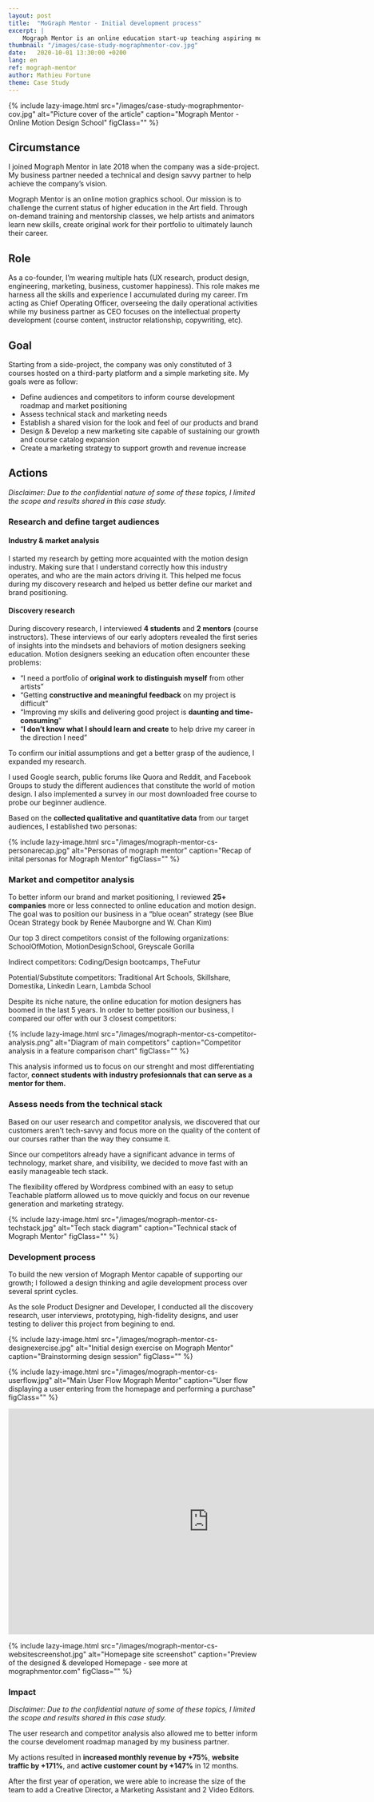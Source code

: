 ```yaml
---
layout: post
title:  "MoGraph Mentor - Initial development process"
excerpt: |
    Mograph Mentor is an online education start-up teaching aspiring motion designers to improve their career through mentorship and on-demand training. As co-founder of the company, this article talks about my first series of actions when I joined the adventure.
thumbnail: "/images/case-study-mographmentor-cov.jpg"
date:   2020-10-01 13:30:00 +0200
lang: en
ref: mograph-mentor
author: Mathieu Fortune
theme: Case Study
---
```


{% include lazy-image.html src="/images/case-study-mographmentor-cov.jpg" alt="Picture cover of the article" caption="Mograph Mentor - Online Motion Design School" figClass="" %}

## Circumstance

I joined Mograph Mentor in late 2018 when the company was a side-project. My business partner needed a technical and design savvy partner to help achieve the company’s vision.

Mograph Mentor is an online motion graphics school. Our mission is to challenge the current status of higher education in the Art field. Through on-demand training and mentorship classes, we help artists and animators learn new skills, create original work for their portfolio to ultimately launch their career.

## Role

As a co-founder, I’m wearing multiple hats (UX research, product design, engineering, marketing, business, customer happiness). This role makes me harness all the skills and experience I accumulated during my career.
I’m acting as Chief Operating Officer, overseeing the daily operational activities while my business partner as CEO focuses on the intellectual property development (course content, instructor relationship, copywriting, etc).

## Goal

Starting from a side-project, the company was only constituted of 3 courses hosted on a third-party platform and a simple marketing site. My goals were as follow:

- Define audiences and competitors to inform course development roadmap and market positioning
- Assess technical stack and marketing needs
- Establish a shared vision for the look and feel of our products and brand
- Design & Develop a new marketing site capable of sustaining our growth and course catalog expansion
- Create a marketing strategy to support growth and revenue increase

## Actions

*Disclaimer: Due to the confidential nature of some of these topics, I limited the scope and results shared in this case study.*

### Research and define target audiences

#### Industry & market analysis

I started my research by getting more acquainted with the motion design industry. Making sure that I understand correctly how this industry operates, and who are the main actors driving it. This helped me focus during my discovery research and helped us better define our market and brand positioning.

#### Discovery research

During discovery research, I interviewed **4 students** and **2 mentors** (course instructors). These interviews of our early adopters revealed the first series of insights into the mindsets and behaviors of motion designers seeking education. Motion designers seeking an education often encounter these problems:

- “I need a portfolio of **original work to distinguish myself** from other artists”
- “Getting **constructive and meaningful feedback** on my project is difficult”
- “Improving my skills and delivering good project is **daunting and time-consuming**”
- “**I don’t know what I should learn and create** to help drive my career in the direction I need”

To confirm our initial assumptions and get a better grasp of the audience, I expanded my research.

I used Google search, public forums like Quora and Reddit, and Facebook Groups to study the different audiences that constitute the world of motion design.
I also implemented a survey in our most downloaded free course to probe our beginner audience.

Based on the **collected qualitative and quantitative data** from our target audiences, I established two personas:

{% include lazy-image.html src="/images/mograph-mentor-cs-personarecap.jpg" alt="Personas of mograph mentor" caption="Recap of inital personas for Mograph Mentor" figClass="" %}

### Market and competitor analysis

To better inform our brand and market positioning, I reviewed **25+ companies** more or less connected to online education and motion design. The goal was to position our business in a “blue ocean” strategy (see Blue Ocean Strategy book by Renée Mauborgne and W. Chan Kim)

Our top 3 direct competitors consist of the following organizations:
SchoolOfMotion, MotionDesignSchool, Greyscale Gorilla

Indirect competitors:
Coding/Design bootcamps, TheFutur

Potential/Substitute competitors:
Traditional Art Schools, Skillshare, Domestika, Linkedin Learn, Lambda School

Despite its niche nature, the online education for motion designers has boomed in the last 5 years. In order to better position our business, I compared our offer with our 3 closest competitors:

{% include lazy-image.html src="/images/mograph-mentor-cs-competitor-analysis.png" alt="Diagram of main competitors" caption="Competitor analysis in a feature comparison chart" figClass="" %}

This analysis informed us to focus on our strenght and most differentiating factor, **connect students with industry profesionnals that can serve as a mentor for them.**

### Assess needs from the technical stack
Based on our user research and competitor analysis, we discovered that our customers aren’t tech-savvy and focus more on the quality of the content of our courses rather than the way they consume it.

Since our competitors already have a significant advance in terms of technology, market share, and visibility, we decided to move fast with an easily manageable tech stack.

The flexibility offered by Wordpress combined with an easy to setup Teachable platform allowed us to move quickly and focus on our revenue generation and marketing strategy.

{% include lazy-image.html src="/images/mograph-mentor-cs-techstack.jpg" alt="Tech stack diagram" caption="Technical stack of Mograph Mentor" figClass="" %}

### Development process

To build the new version of Mograph Mentor capable of supporting our growth; I followed a design thinking and agile development process over several sprint cycles.

As the sole Product Designer and Developer, I conducted all the discovery research, user interviews, prototyping, high-fidelity designs, and user testing to deliver this project from begining to end.

{% include lazy-image.html src="/images/mograph-mentor-cs-designexercise.jpg" alt="Initial design exercise on Mograph Mentor" caption="Brainstorming design session" figClass="" %}

{% include lazy-image.html src="/images/mograph-mentor-cs-userflow.jpg" alt="Main User Flow Mograph Mentor" caption="User flow displaying a user entering from the homepage and performing a purchase" figClass="" %}

<div class="responsive-iframe-container marg-v--small">
<iframe class="responsive-iframe" style="border: 1px solid rgba(0, 0, 0, 0.1);" width="800" height="450" src="https://www.figma.com/embed?embed_host=share&url=https%3A%2F%2Fwww.figma.com%2Ffile%2Fel79manGotM0SlfV6o7E0D%2FMM-Ui-Elements%3Fnode-id%3D0%253A1" allowfullscreen></iframe>
</div>

{% include lazy-image.html src="/images/mograph-mentor-cs-websitescreenshot.jpg" alt="Homepage site screenshot" caption="Preview of the designed & developed Homepage - see more at mographmentor.com" figClass="" %}

### Impact

*Disclaimer: Due to the confidential nature of some of these topics, I limited the scope and results shared in this case study.*

The user research and competitor analysis also allowed me to better inform the course develoment roadmap managed by my business partner.

My actions resulted in **increased monthly revenue by +75%**, **website traffic by +171%**, and **active customer count by +147%** in 12 months.

After the first year of operation, we were able to increase the size of the team to add a Creative Director, a Marketing Assistant and 2 Video Editors.
